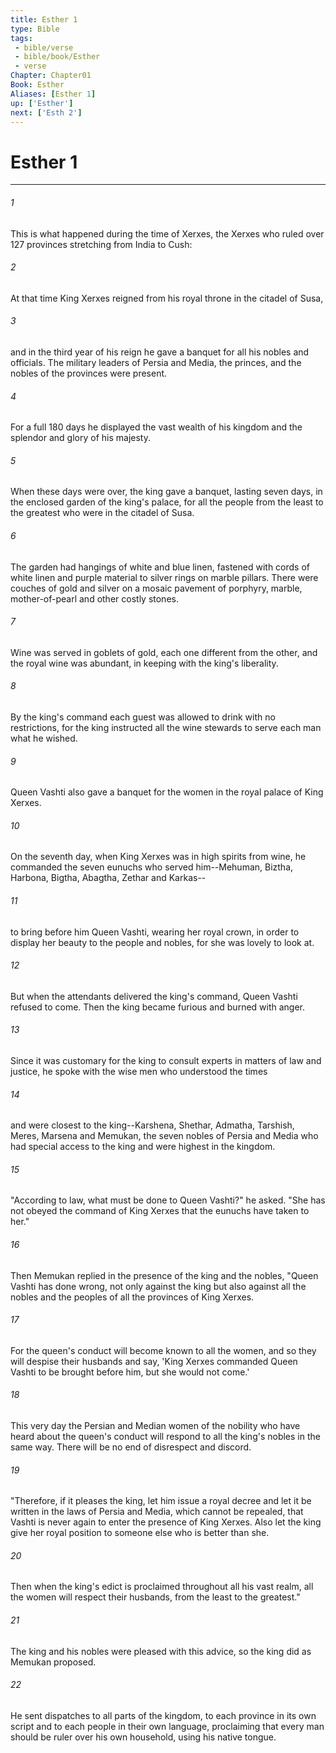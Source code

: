 ```yaml
---
title: Esther 1
type: Bible
tags:
 - bible/verse
 - bible/book/Esther
 - verse
Chapter: Chapter01
Book: Esther
Aliases: [Esther 1]
up: ['Esther']
next: ['Esth 2']
---
```

# Esther 1

***


###### 1 
This is what happened during the time of Xerxes, the Xerxes who ruled over 127 provinces stretching from India to Cush: 

###### 2 
At that time King Xerxes reigned from his royal throne in the citadel of Susa, 

###### 3 
and in the third year of his reign he gave a banquet for all his nobles and officials. The military leaders of Persia and Media, the princes, and the nobles of the provinces were present. 

###### 4 
For a full 180 days he displayed the vast wealth of his kingdom and the splendor and glory of his majesty. 

###### 5 
When these days were over, the king gave a banquet, lasting seven days, in the enclosed garden of the king's palace, for all the people from the least to the greatest who were in the citadel of Susa. 

###### 6 
The garden had hangings of white and blue linen, fastened with cords of white linen and purple material to silver rings on marble pillars. There were couches of gold and silver on a mosaic pavement of porphyry, marble, mother-of-pearl and other costly stones. 

###### 7 
Wine was served in goblets of gold, each one different from the other, and the royal wine was abundant, in keeping with the king's liberality. 

###### 8 
By the king's command each guest was allowed to drink with no restrictions, for the king instructed all the wine stewards to serve each man what he wished. 

###### 9 
Queen Vashti also gave a banquet for the women in the royal palace of King Xerxes. 

###### 10 
On the seventh day, when King Xerxes was in high spirits from wine, he commanded the seven eunuchs who served him--Mehuman, Biztha, Harbona, Bigtha, Abagtha, Zethar and Karkas-- 

###### 11 
to bring before him Queen Vashti, wearing her royal crown, in order to display her beauty to the people and nobles, for she was lovely to look at. 

###### 12 
But when the attendants delivered the king's command, Queen Vashti refused to come. Then the king became furious and burned with anger. 

###### 13 
Since it was customary for the king to consult experts in matters of law and justice, he spoke with the wise men who understood the times 

###### 14 
and were closest to the king--Karshena, Shethar, Admatha, Tarshish, Meres, Marsena and Memukan, the seven nobles of Persia and Media who had special access to the king and were highest in the kingdom. 

###### 15 
"According to law, what must be done to Queen Vashti?" he asked. "She has not obeyed the command of King Xerxes that the eunuchs have taken to her." 

###### 16 
Then Memukan replied in the presence of the king and the nobles, "Queen Vashti has done wrong, not only against the king but also against all the nobles and the peoples of all the provinces of King Xerxes. 

###### 17 
For the queen's conduct will become known to all the women, and so they will despise their husbands and say, 'King Xerxes commanded Queen Vashti to be brought before him, but she would not come.' 

###### 18 
This very day the Persian and Median women of the nobility who have heard about the queen's conduct will respond to all the king's nobles in the same way. There will be no end of disrespect and discord. 

###### 19 
"Therefore, if it pleases the king, let him issue a royal decree and let it be written in the laws of Persia and Media, which cannot be repealed, that Vashti is never again to enter the presence of King Xerxes. Also let the king give her royal position to someone else who is better than she. 

###### 20 
Then when the king's edict is proclaimed throughout all his vast realm, all the women will respect their husbands, from the least to the greatest." 

###### 21 
The king and his nobles were pleased with this advice, so the king did as Memukan proposed. 

###### 22 
He sent dispatches to all parts of the kingdom, to each province in its own script and to each people in their own language, proclaiming that every man should be ruler over his own household, using his native tongue. 
